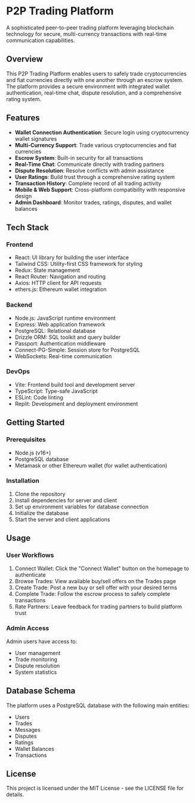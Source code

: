 # P2P Trading Platform

A sophisticated peer-to-peer trading platform leveraging blockchain technology for secure, multi-currency transactions with real-time communication capabilities.

## Overview

This P2P Trading Platform enables users to safely trade cryptocurrencies and fiat currencies directly with one another through an escrow system. The platform provides a secure environment with integrated wallet authentication, real-time chat, dispute resolution, and a comprehensive rating system.

## Features

- **Wallet Connection Authentication**: Secure login using cryptocurrency wallet signatures
- **Multi-Currency Support**: Trade various cryptocurrencies and fiat currencies
- **Escrow System**: Built-in security for all transactions
- **Real-Time Chat**: Communicate directly with trading partners
- **Dispute Resolution**: Resolve conflicts with admin assistance
- **User Ratings**: Build trust through a comprehensive rating system
- **Transaction History**: Complete record of all trading activity
- **Mobile & Web Support**: Cross-platform compatibility with responsive design
- **Admin Dashboard**: Monitor trades, ratings, disputes, and wallet balances

## Tech Stack

### Frontend
- React: UI library for building the user interface
- Tailwind CSS: Utility-first CSS framework for styling
- Redux: State management
- React Router: Navigation and routing
- Axios: HTTP client for API requests
- ethers.js: Ethereum wallet integration

### Backend
- Node.js: JavaScript runtime environment
- Express: Web application framework
- PostgreSQL: Relational database
- Drizzle ORM: SQL toolkit and query builder
- Passport: Authentication middleware
- Connect-PG-Simple: Session store for PostgreSQL
- WebSockets: Real-time communication

### DevOps
- Vite: Frontend build tool and development server
- TypeScript: Type-safe JavaScript
- ESLint: Code linting
- Replit: Development and deployment environment

## Getting Started

### Prerequisites
- Node.js (v16+)
- PostgreSQL database
- Metamask or other Ethereum wallet (for wallet authentication)

### Installation

1. Clone the repository
2. Install dependencies for server and client
3. Set up environment variables for database connection
4. Initialize the database
5. Start the server and client applications

## Usage

### User Workflows

1. Connect Wallet: Click the "Connect Wallet" button on the homepage to authenticate
2. Browse Trades: View available buy/sell offers on the Trades page
3. Create Trade: Post a new buy or sell offer with your desired terms
4. Complete Trade: Follow the escrow process to safely complete transactions
5. Rate Partners: Leave feedback for trading partners to build platform trust

### Admin Access

Admin users have access to:
- User management
- Trade monitoring
- Dispute resolution
- System statistics

## Database Schema

The platform uses a PostgreSQL database with the following main entities:
- Users
- Trades
- Messages
- Disputes
- Ratings
- Wallet Balances
- Transactions

## License

This project is licensed under the MIT License - see the LICENSE file for details.
